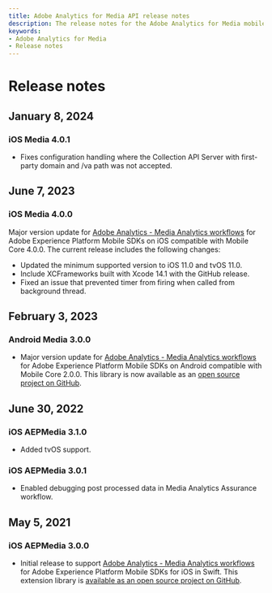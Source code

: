 ```yaml
---
title: Adobe Analytics for Media API release notes
description: The release notes for the Adobe Analytics for Media mobile extension.
keywords:
- Adobe Analytics for Media
- Release notes
---
```



# Release notes

## January 8, 2024

### iOS Media 4.0.1

* Fixes configuration handling where the Collection API Server with first-party domain and /va path was not accepted.

## June 7, 2023

### iOS Media 4.0.0

Major version update for [Adobe Analytics - Media Analytics workflows](./index.md) for Adobe Experience Platform Mobile SDKs on iOS compatible with Mobile Core 4.0.0. The current release includes the following changes:

* Updated the minimum supported version to iOS 11.0 and tvOS 11.0.
* Include XCFrameworks built with Xcode 14.1 with the GitHub release.
* Fixed an issue that prevented timer from firing when called from background thread.

## February 3, 2023

### Android Media 3.0.0

* Major version update for [Adobe Analytics - Media Analytics workflows](./index.md) for Adobe Experience Platform Mobile SDKs on Android compatible with Mobile Core 2.0.0. This library is now available as an [open source project on GitHub](https://github.com/adobe/aepsdk-media-android).

## June 30, 2022

### iOS AEPMedia 3.1.0

* Added tvOS support.

### iOS AEPMedia 3.0.1

* Enabled debugging post processed data in Media Analytics Assurance workflow.

## May 5, 2021

### iOS AEPMedia 3.0.0

* Initial release to support [Adobe Analytics - Media Analytics workflows](./index.md) for Adobe Experience Platform Mobile SDKs for iOS in Swift. This extension library is [available as an open source project on GitHub](https://github.com/adobe/aepsdk-media-ios/).

